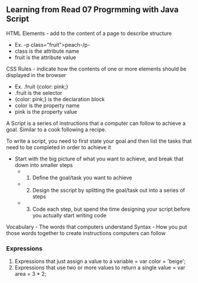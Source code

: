 ## Learning from Read 07 Progrmming with Java Script

HTML Elements - add to the content of a page to describe structure
- Ex. -p class="fruit">peach-/p-
- class is the attribute name
- fruit is the attribute value

CSS Rules - indicate how the contents of one or more elements should be displayed in the browser
- Ex. .fruit {color: pink;}
- .fruit is the selector
- {color: pink;} is the declaration block
- color is the property name
- pink is the property value

A Script is a series of instructions that a computer can follow to achieve a goal.  Similar to a cook following a recipe.

To write a script, you need to first state your goal and then list the tasks that need to be completed in order to achieve it
- Start with the big picture of what you want to achieve, and break that down into smaller steps
    - 1.  Define the goal/task you want to achieve
    - 2.  Design the sscript by splitting the goal/task out into a series of steps
    - 3.  Code each step, but spend the time designing your script before you actually start writing code

Vocabulary - The words that computers understand
Syntax - How you put those words together to create instructions computers can follow

### Expressions
1.  Expressions that just assign a value to a variable = var color = 'beige';
2.  Expressions that use two or more values to return a single value = var area = 3 * 2;